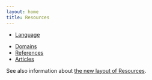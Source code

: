 ```yaml
---
layout: home
title: Resources
---
```


* [Language](/resources/language/)
<!-- * [Discriminations](/resources/discriminations/) -->
* [Domains](/resources/domains/)
* [References](/resources/references/)
* [Articles](/resources/articles/)

See also information about [the new layout of Resources](/resources/new_layout/). 